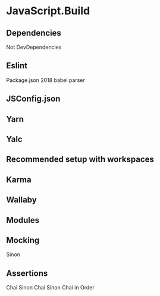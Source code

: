 # JavaScript.Build

## Dependencies

Not DevDependencies

## Eslint

Package.json
2018
babel parser

## JSConfig.json

## Yarn

## Yalc

## Recommended setup with workspaces

## Karma

## Wallaby


## Modules


## Mocking

Sinon

## Assertions

Chai
Sinon Chai
Sinon Chai in Order